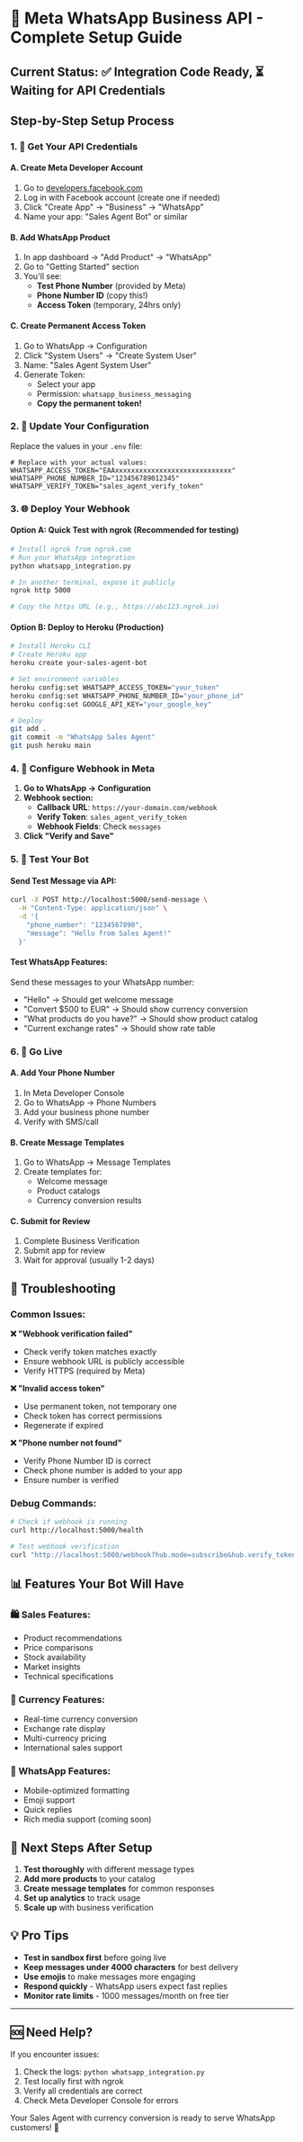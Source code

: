 # 📱 Meta WhatsApp Business API - Complete Setup Guide

## Current Status: ✅ Integration Code Ready, ⏳ Waiting for API Credentials

## Step-by-Step Setup Process

### 1. 🔑 Get Your API Credentials

#### A. Create Meta Developer Account
1. Go to [developers.facebook.com](https://developers.facebook.com)
2. Log in with Facebook account (create one if needed)
3. Click "Create App" → "Business" → "WhatsApp"
4. Name your app: "Sales Agent Bot" or similar

#### B. Add WhatsApp Product
1. In app dashboard → "Add Product" → "WhatsApp"
2. Go to "Getting Started" section
3. You'll see:
   - **Test Phone Number** (provided by Meta)
   - **Phone Number ID** (copy this!)
   - **Access Token** (temporary, 24hrs only)

#### C. Create Permanent Access Token
1. Go to WhatsApp → Configuration
2. Click "System Users" → "Create System User"
3. Name: "Sales Agent System User"
4. Generate Token:
   - Select your app
   - Permission: `whatsapp_business_messaging`
   - **Copy the permanent token!**

### 2. 📝 Update Your Configuration

Replace the values in your `.env` file:

```env
# Replace with your actual values:
WHATSAPP_ACCESS_TOKEN="EAAxxxxxxxxxxxxxxxxxxxxxxxxxxxxx"
WHATSAPP_PHONE_NUMBER_ID="123456789012345"
WHATSAPP_VERIFY_TOKEN="sales_agent_verify_token"
```

### 3. 🌐 Deploy Your Webhook

#### Option A: Quick Test with ngrok (Recommended for testing)
```bash
# Install ngrok from ngrok.com
# Run your WhatsApp integration
python whatsapp_integration.py

# In another terminal, expose it publicly
ngrok http 5000

# Copy the https URL (e.g., https://abc123.ngrok.io)
```

#### Option B: Deploy to Heroku (Production)
```bash
# Install Heroku CLI
# Create Heroku app
heroku create your-sales-agent-bot

# Set environment variables
heroku config:set WHATSAPP_ACCESS_TOKEN="your_token"
heroku config:set WHATSAPP_PHONE_NUMBER_ID="your_phone_id"
heroku config:set GOOGLE_API_KEY="your_google_key"

# Deploy
git add .
git commit -m "WhatsApp Sales Agent"
git push heroku main
```

### 4. 🔗 Configure Webhook in Meta

1. **Go to WhatsApp → Configuration**
2. **Webhook section:**
   - **Callback URL**: `https://your-domain.com/webhook`
   - **Verify Token**: `sales_agent_verify_token`
   - **Webhook Fields**: Check `messages`
3. **Click "Verify and Save"**

### 5. 🧪 Test Your Bot

#### Send Test Message via API:
```bash
curl -X POST http://localhost:5000/send-message \
  -H "Content-Type: application/json" \
  -d '{
    "phone_number": "1234567890",
    "message": "Hello from Sales Agent!"
  }'
```

#### Test WhatsApp Features:
Send these messages to your WhatsApp number:
- "Hello" → Should get welcome message
- "Convert $500 to EUR" → Should show currency conversion
- "What products do you have?" → Should show product catalog
- "Current exchange rates" → Should show rate table

### 6. 🚀 Go Live

#### A. Add Your Phone Number
1. In Meta Developer Console
2. Go to WhatsApp → Phone Numbers
3. Add your business phone number
4. Verify with SMS/call

#### B. Create Message Templates
1. Go to WhatsApp → Message Templates
2. Create templates for:
   - Welcome message
   - Product catalogs
   - Currency conversion results

#### C. Submit for Review
1. Complete Business Verification
2. Submit app for review
3. Wait for approval (usually 1-2 days)

## 🔧 Troubleshooting

### Common Issues:

**❌ "Webhook verification failed"**
- Check verify token matches exactly
- Ensure webhook URL is publicly accessible
- Verify HTTPS (required by Meta)

**❌ "Invalid access token"**
- Use permanent token, not temporary one
- Check token has correct permissions
- Regenerate if expired

**❌ "Phone number not found"**
- Verify Phone Number ID is correct
- Check phone number is added to your app
- Ensure number is verified

### Debug Commands:
```bash
# Check if webhook is running
curl http://localhost:5000/health

# Test webhook verification
curl "http://localhost:5000/webhook?hub.mode=subscribe&hub.verify_token=sales_agent_verify_token&hub.challenge=test123"
```

## 📊 Features Your Bot Will Have

### 🛍️ Sales Features:
- Product recommendations
- Price comparisons  
- Stock availability
- Market insights
- Technical specifications

### 💱 Currency Features:
- Real-time currency conversion
- Exchange rate display
- Multi-currency pricing
- International sales support

### 📱 WhatsApp Features:
- Mobile-optimized formatting
- Emoji support
- Quick replies
- Rich media support (coming soon)

## 🎯 Next Steps After Setup

1. **Test thoroughly** with different message types
2. **Add more products** to your catalog
3. **Create message templates** for common responses
4. **Set up analytics** to track usage
5. **Scale up** with business verification

## 💡 Pro Tips

- **Test in sandbox first** before going live
- **Keep messages under 4000 characters** for best delivery
- **Use emojis** to make messages more engaging
- **Respond quickly** - WhatsApp users expect fast replies
- **Monitor rate limits** - 1000 messages/month on free tier

---

## 🆘 Need Help?

If you encounter issues:
1. Check the logs: `python whatsapp_integration.py`
2. Test locally first with ngrok
3. Verify all credentials are correct
4. Check Meta Developer Console for errors

Your Sales Agent with currency conversion is ready to serve WhatsApp customers! 🎉
